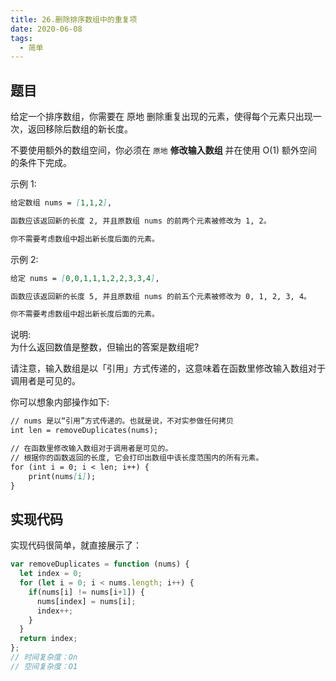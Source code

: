 ```yaml
---
title: 26.删除排序数组中的重复项
date: 2020-06-08
tags:
  - 简单
---
```


## 题目
给定一个排序数组，你需要在 原地 删除重复出现的元素，使得每个元素只出现一次，返回移除后数组的新长度。

不要使用额外的数组空间，你必须在 `原地` **修改输入数组** 并在使用 O(1) 额外空间的条件下完成。

示例 1:
```md
给定数组 nums = [1,1,2], 

函数应该返回新的长度 2, 并且原数组 nums 的前两个元素被修改为 1, 2。 

你不需要考虑数组中超出新长度后面的元素。
```

示例 2:
```md
给定 nums = [0,0,1,1,1,2,2,3,3,4],

函数应该返回新的长度 5, 并且原数组 nums 的前五个元素被修改为 0, 1, 2, 3, 4。

你不需要考虑数组中超出新长度后面的元素。
```

说明: <br/>
为什么返回数值是整数，但输出的答案是数组呢?

请注意，输入数组是以「引用」方式传递的，这意味着在函数里修改输入数组对于调用者是可见的。

你可以想象内部操作如下:
```md
// nums 是以“引用”方式传递的。也就是说，不对实参做任何拷贝
int len = removeDuplicates(nums);

// 在函数里修改输入数组对于调用者是可见的。
// 根据你的函数返回的长度, 它会打印出数组中该长度范围内的所有元素。
for (int i = 0; i < len; i++) {
    print(nums[i]);
}
```
## 实现代码
实现代码很简单，就直接展示了：
```js
var removeDuplicates = function (nums) {
  let index = 0;
  for (let i = 0; i < nums.length; i++) {
    if(nums[i] != nums[i+1]) {
      nums[index] = nums[i];
      index++;
    }
  }
  return index;
};
// 时间复杂度：On
// 空间复杂度：O1
```